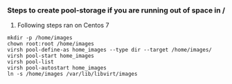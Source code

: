 ### Steps to create pool-storage if you are running out of space in /

1) Following steps ran on Centos 7
``` 
mkdir -p /home/images
chown root:root /home/images
virsh pool-define-as home_images --type dir --target /home/images/
virsh pool-start home_images
virsh pool-list
virsh pool-autostart home_images
ln -s /home/images /var/lib/libvirt/images
```
